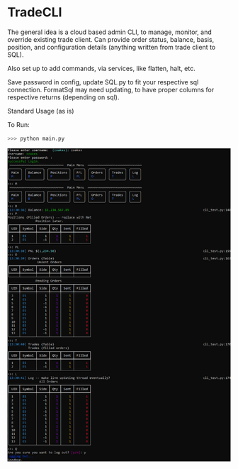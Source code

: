 # TradeCLI
The general idea is a cloud based admin CLI, to manage, monitor, and override existing trade client. 
Can provide order status, balance, basis, position, and configuration details (anything written from trade client to SQL).

Also set up to add commands, via services, like flatten, halt, etc.

Save password in config, update SQL.py to fit your respective sql connection. FormatSql may need updating, to have proper columns for respective returns (depending on sql).

Standard Usage (as is)

To Run: 
```python
>>> python main.py
```

![Usage](https://github.com/zoakes/TradeCLI/blob/master/imgs/usage2.png)


